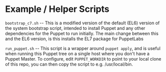 Example / Helper Scripts
========================

```bootstrap_c7.sh``` -- This is a modified version of the default (EL6) version of the system bootstrap script, intended to install Puppet and any other dependencies for the Puppet to run initially. The main change between this and the EL6 version, is this installs the EL7 package for PuppetLabs

```run_puppet.sh``` -- This script is a wrapper around ```puppet apply```, and is useful when running this Puppet tree on a single host where you don't have a Puppet Master. To configure, edit ```PUPPET_WORKDIR``` to point to your local clone of this repo, you can then copy the script to e.g. /usr/local/bin.
